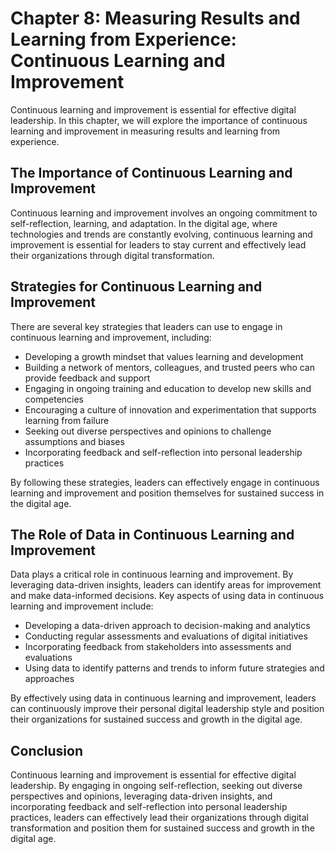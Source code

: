Chapter 8: Measuring Results and Learning from Experience: Continuous Learning and Improvement
==============================================================================================

Continuous learning and improvement is essential for effective digital leadership. In this chapter, we will explore the importance of continuous learning and improvement in measuring results and learning from experience.

The Importance of Continuous Learning and Improvement
-----------------------------------------------------

Continuous learning and improvement involves an ongoing commitment to self-reflection, learning, and adaptation. In the digital age, where technologies and trends are constantly evolving, continuous learning and improvement is essential for leaders to stay current and effectively lead their organizations through digital transformation.

Strategies for Continuous Learning and Improvement
--------------------------------------------------

There are several key strategies that leaders can use to engage in continuous learning and improvement, including:

* Developing a growth mindset that values learning and development
* Building a network of mentors, colleagues, and trusted peers who can provide feedback and support
* Engaging in ongoing training and education to develop new skills and competencies
* Encouraging a culture of innovation and experimentation that supports learning from failure
* Seeking out diverse perspectives and opinions to challenge assumptions and biases
* Incorporating feedback and self-reflection into personal leadership practices

By following these strategies, leaders can effectively engage in continuous learning and improvement and position themselves for sustained success in the digital age.

The Role of Data in Continuous Learning and Improvement
-------------------------------------------------------

Data plays a critical role in continuous learning and improvement. By leveraging data-driven insights, leaders can identify areas for improvement and make data-informed decisions. Key aspects of using data in continuous learning and improvement include:

* Developing a data-driven approach to decision-making and analytics
* Conducting regular assessments and evaluations of digital initiatives
* Incorporating feedback from stakeholders into assessments and evaluations
* Using data to identify patterns and trends to inform future strategies and approaches

By effectively using data in continuous learning and improvement, leaders can continuously improve their personal digital leadership style and position their organizations for sustained success and growth in the digital age.

Conclusion
----------

Continuous learning and improvement is essential for effective digital leadership. By engaging in ongoing self-reflection, seeking out diverse perspectives and opinions, leveraging data-driven insights, and incorporating feedback and self-reflection into personal leadership practices, leaders can effectively lead their organizations through digital transformation and position them for sustained success and growth in the digital age.
